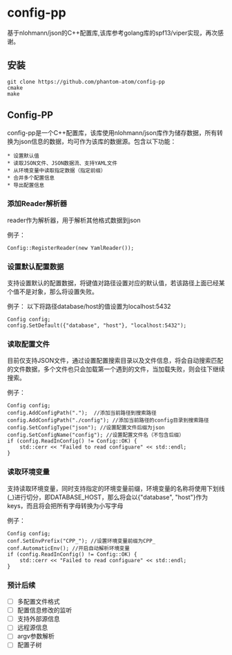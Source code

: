 # config-pp
基于nlohmann/json的C++配置库,该库参考golang库的spf13/viper实现，再次感谢。

## 安装
    git clone https://github.com/phantom-atom/config-pp
    cmake 
    make 

## Config-PP
config-pp是一个C++配置库，该库使用nlohmann/json库作为储存数据，所有转换为json信息的数据，均可作为该库的数据源。包含以下功能：

    * 设置默认值
    * 读取JSON文件、JSON数据流、支持YAML文件
    * 从环境变量中读取指定数据（指定前缀）
    * 合并多个配置信息
    * 导出配置信息
    
### 添加Reader解析器
reader作为解析器，用于解析其他格式数据到json

例子：
```
Config::RegisterReader(new YamlReader());
```

### 设置默认配置数据
支持设置默认的配置数据，将键值对路径设置对应的默认值，若该路径上面已经某个值不是对象，那么将设置失败。

例子： 以下将路径database/host的值设置为localhost:5432

```
Config config; 
config.SetDefault({"database", "host"}, "localhost:5432"); 
```

### 读取配置文件
目前仅支持JSON文件，通过设置配置搜索目录以及文件信息，将会自动搜索匹配的文件数据，多个文件也只会加载第一个遇到的文件，当加载失败，则会往下继续搜索。

例子： 

```
Config config; 
config.AddConfigPath(".");  //添加当前路径到搜索路径 
config.AddConfigPath("./config"); //添加当前路径的config目录到搜索路径 
config.SetConfigType("json"); //设置配置文件后缀为json 
config.SetConfigName("config"); //设置配置文件名（不包含后缀） 
if (config.ReadInConfig() != Config::OK) { 
    std::cerr << "Failed to read configuare" << std::endl; 
} 
```

### 读取环境变量
支持读取环境变量，同时支持指定的环境变量前缀，环境变量的名称将使用下划线(_)进行切分，即DATABASE_HOST，那么将会以{"database", "host"}作为keys，而且将会把所有字母转换为小写字母

例子： 

```
Config config; 
conf.SetEnvPrefix("CPP_"); //设置环境变量前缀为CPP_ 
conf.AutomaticEnv(); //开启自动解析环境变量 
if (config.ReadInConfig() != Config::OK) { 
    std::cerr << "Failed to read configuare" << std::endl; 
} 
```

### 预计后续

- [ ] 多配置文件格式
- [ ] 配置信息修改的监听
- [ ] 支持外部源信息
- [ ] 远程源信息
- [ ] argv参数解析
- [ ] 配置子树
